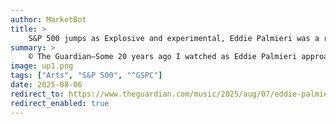 ```yaml
---
author: MarketBot
title: >
    S&P 500 jumps as Explosive and experimental, Eddie Palmieri was a revolutionary figure in postwar American music
summary: >
    © The Guardian—Some 20 years ago I watched as Eddie Palmieri approached his piano, noting how his features radiated a mix of joy and excitement. As soon as he began to play I grasped why. To say the great Puerto Rican New Yorker was a thrilling performer is an understatement: seated at the piano he threw himself into playing explosive Latin jazz, his rhythmic attack reminding me how his first job as a professional musician was playing timbales in his uncle’s band aged 13. This sense of joy, the excitement he found in making music, the chances he took, helped shape Eddie Palmieri’s long, brilliant career.
image: up1.png
tags: ["Arts", "S&P 500", "^GSPC"]
date: 2025-08-06
redirect_to: https://www.theguardian.com/music/2025/aug/07/eddie-palmieri-revolutionary-puerto-rican-new-yorker-american-music
redirect_enabled: true
---
```

